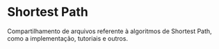 # Shortest Path
Compartilhamento de arquivos referente à algoritmos de Shortest Path, como a implementação, tutoriais e outros.
